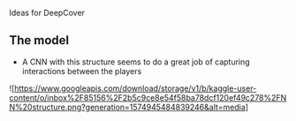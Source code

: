 Ideas for DeepCover

## The model

* A CNN with this structure seems to do a great job of capturing interactions between the players

![https://www.googleapis.com/download/storage/v1/b/kaggle-user-content/o/inbox%2F85156%2F2b5c9ce8e54f58ba78dcf120ef49c278%2FNN%20structure.png?generation=1574945484839246&alt=media]

